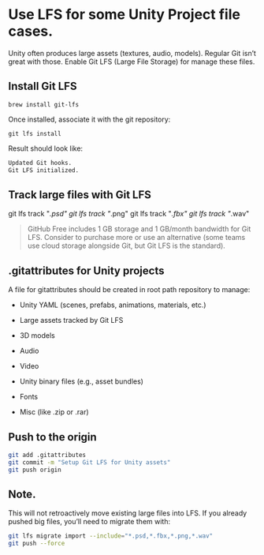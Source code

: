 # Use LFS for some Unity Project file cases.

Unity often produces large assets (textures, audio, models). Regular Git isn’t great with those.
Enable Git LFS (Large File Storage) for manage these files.

## Install Git LFS

`brew install git-lfs`

Once installed, associate it with the git repository:

`git lfs install`

Result should look like:
```bash
Updated Git hooks.
Git LFS initialized.
```

## Track large files with Git LFS
git lfs track "*.psd"
git lfs track "*.png"
git lfs track "*.fbx"
git lfs track "*.wav"

> GitHub Free includes 1 GB storage and 1 GB/month bandwidth for Git LFS.
> Consider to purchase more or use an alternative (some teams use cloud storage alongside Git, but Git LFS is the standard).

## .gitattributes for Unity projects

A file for gitattributes should be created in root path repository to manage:

- Unity YAML (scenes, prefabs, animations, materials, etc.)

- Large assets tracked by Git LFS

- 3D models

- Audio

- Video

- Unity binary files (e.g., asset bundles)

- Fonts

- Misc (like .zip or .rar)

## Push to the origin

```bash
git add .gitattributes
git commit -m "Setup Git LFS for Unity assets"
git push origin
```

## Note.

This will not retroactively move existing large files into LFS.
If you already pushed big files, you’ll need to migrate them with:

```bash
git lfs migrate import --include="*.psd,*.fbx,*.png,*.wav"
git push --force
```
